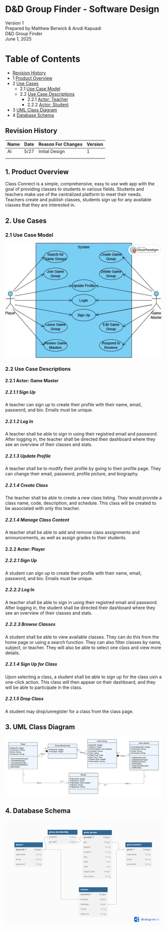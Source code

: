 # D&D Group Finder - Software Design 

Version 1  
Prepared by Matthew Berwick & Arodi Kapuadi\
D&D Group Finder\
June 1, 2025

Table of Contents
=================
* [Revision History](#revision-history)
* 1 [Product Overview](#1-product-overview)
* 2 [Use Cases](#2-use-cases)
  * 2.1 [Use Case Model](#21-use-case-model)
  * 2.2 [Use Case Descriptions](#22-use-case-descriptions)
    * 2.2.1 [Actor: Teacher](#221-actor-game-master)
    * 2.2.2 [Actor: Student](#222-actor-player) 
* 3 [UML Class Diagram](#3-uml-class-diagram)
* 4 [Database Schema](#4-database-schema)

## Revision History
| Name | Date    | Reason For Changes  | Version   |
| ---- | ------- | ------------------- | --------- |
|  Al  | 5/27    | Initial Design      |    1      |
|      |         |                     |           |
|      |         |                     |           |

## 1. Product Overview
Class Connect is a simple, comprehensive, easy to use web app with the goal of providing classes to students in various fields. Students and teachers make use of the centralized platform to meet their needs. Teachers create and publish classes, students sign up for any available classes that they are interested in.

## 2. Use Cases
### 2.1 Use Case Model
![Use Case Model](https://github.com/Legobman/su25-team10/blob/main/object-oriented-design/use-case-model.jpg)

### 2.2 Use Case Descriptions

#### 2.2.1 Actor: Game Master
##### 2.2.1.1 Sign Up
A teacher can sign up to create their profile with their name, email, password, and bio. Emails must be unique.
##### 2.2.1.2 Log In
A teacher shall be able to sign in using their registred email and password. After logging in, the teacher shall be directed their dashboard where they see an overview of their classes and stats.
##### 2.2.1.3 Update Profile
A teacher shall be to modify their profile by going to their profile page. They can change their email, password, profile picture, and biography.
##### 2.2.1.4 Create Class
The teacher shall be able to create a new class listing. They would provide a class name, code, description, and schedule. This class will be created to be associated with only this teacher.
##### 2.2.1.4 Manage Class Content
A teacher shall be able to add and remove class assignments and announcements, as well as assign grades to their students.

#### 2.2.2 Actor: Player
##### 2.2.2.1 Sign Up
A student can sign up to create their profile with their name, email, password, and bio. Emails must be unique.
##### 2.2.2.2 Log In
A teacher shall be able to sign in using their registred email and password. After logging in, the student shall be directed their dashboard where they see an overview of their classes and stats.
##### 2.2.2.3 Browse Classes
A student shall be able to view available classes. They can do this from the home page or using a search function. They can also filter classes by name, subject, or teacher. They will also be able to select one class and view more details.
##### 2.2.1.4 Sign Up for Class
Upon selecting a class, a student shall be able to sign up for the class usin a one-click action. This class will then appear on their dashboard, and they will be able to participate in the class.
##### 2.2.1.5 Drop Class
A student may drop/unregister for a class from the class page.

## 3. UML Class Diagram
![UML Class Diagram](https://github.com/Legobman/su25-team10/blob/main/object-oriented-design/class-diagram.png)
## 4. Database Schema
![UML Class Diagram](https://github.com/Legobman/su25-team10/blob/main/object-oriented-design/database-schema.png)
